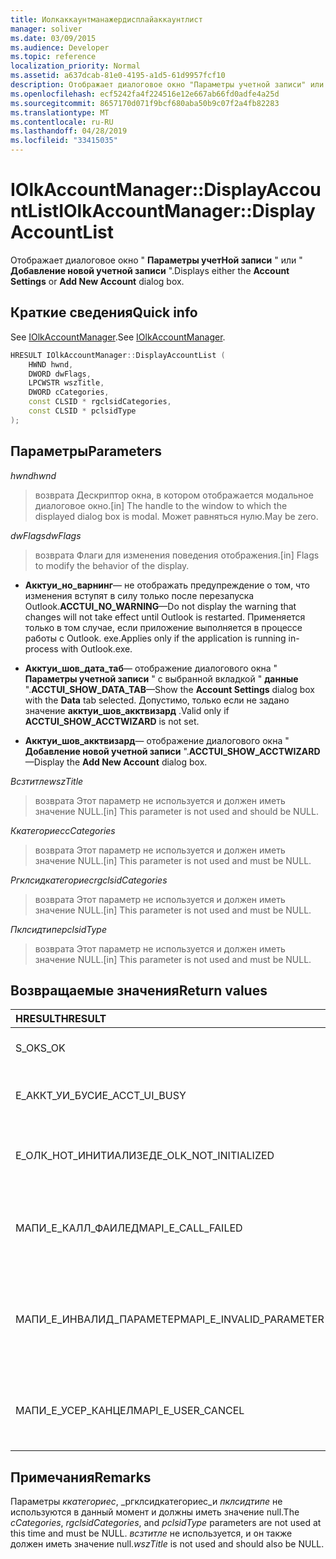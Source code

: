 ```yaml
---
title: Иолкаккаунтманажердисплайаккаунтлист
manager: soliver
ms.date: 03/09/2015
ms.audience: Developer
ms.topic: reference
localization_priority: Normal
ms.assetid: a637dcab-81e0-4195-a1d5-61d9957fcf10
description: Отображает диалоговое окно "Параметры учетной записи" или "Добавление новой учетной записи".
ms.openlocfilehash: ecf5242fa4f224516e12e667ab66fd0adfe4a25d
ms.sourcegitcommit: 8657170d071f9bcf680aba50b9c07f2a4fb82283
ms.translationtype: MT
ms.contentlocale: ru-RU
ms.lasthandoff: 04/28/2019
ms.locfileid: "33415035"
---
```

# <a name="iolkaccountmanagerdisplayaccountlist"></a><span data-ttu-id="4d6ad-103">IOlkAccountManager::DisplayAccountList</span><span class="sxs-lookup"><span data-stu-id="4d6ad-103">IOlkAccountManager::DisplayAccountList</span></span>

<span data-ttu-id="4d6ad-104">Отображает диалоговое окно " **Параметры учетНой записи** " или " **Добавление новой учетной записи** ".</span><span class="sxs-lookup"><span data-stu-id="4d6ad-104">Displays either the **Account Settings** or **Add New Account** dialog box.</span></span> 
  
## <a name="quick-info"></a><span data-ttu-id="4d6ad-105">Краткие сведения</span><span class="sxs-lookup"><span data-stu-id="4d6ad-105">Quick info</span></span>

<span data-ttu-id="4d6ad-106">See [IOlkAccountManager](iolkaccountmanager.md).</span><span class="sxs-lookup"><span data-stu-id="4d6ad-106">See [IOlkAccountManager](iolkaccountmanager.md).</span></span>
  
```cpp
HRESULT IOlkAccountManager::DisplayAccountList ( 
    HWND hwnd,
    DWORD dwFlags,
    LPCWSTR wszTitle,
    DWORD cCategories,
    const CLSID * rgclsidCategories,
    const CLSID * pclsidType
);

```

## <a name="parameters"></a><span data-ttu-id="4d6ad-107">Параметры</span><span class="sxs-lookup"><span data-stu-id="4d6ad-107">Parameters</span></span>

<span data-ttu-id="4d6ad-108">_hwnd_</span><span class="sxs-lookup"><span data-stu-id="4d6ad-108">_hwnd_</span></span>
  
> <span data-ttu-id="4d6ad-109">возврата Дескриптор окна, в котором отображается модальное диалоговое окно.</span><span class="sxs-lookup"><span data-stu-id="4d6ad-109">[in] The handle to the window to which the displayed dialog box is modal.</span></span> <span data-ttu-id="4d6ad-110">Может равняться нулю.</span><span class="sxs-lookup"><span data-stu-id="4d6ad-110">May be zero.</span></span>
    
<span data-ttu-id="4d6ad-111">_dwFlags_</span><span class="sxs-lookup"><span data-stu-id="4d6ad-111">_dwFlags_</span></span>
  
> <span data-ttu-id="4d6ad-112">возврата Флаги для изменения поведения отображения.</span><span class="sxs-lookup"><span data-stu-id="4d6ad-112">[in] Flags to modify the behavior of the display.</span></span> 
    
   - <span data-ttu-id="4d6ad-113">**Акктуи_но_варнинг**— не отображать предупреждение о том, что изменения вступят в силу только после перезапуска Outlook.</span><span class="sxs-lookup"><span data-stu-id="4d6ad-113">**ACCTUI_NO_WARNING**—Do not display the warning that changes will not take effect until Outlook is restarted.</span></span> <span data-ttu-id="4d6ad-114">Применяется только в том случае, если приложение выполняется в процессе работы с Outlook. exe.</span><span class="sxs-lookup"><span data-stu-id="4d6ad-114">Applies only if the application is running in-process with Outlook.exe.</span></span>
    
   - <span data-ttu-id="4d6ad-115">**Акктуи_шов_дата_таб**— отображение диалогового окна " **Параметры учетной записи** " с выбранной вкладкой " **данные** ".</span><span class="sxs-lookup"><span data-stu-id="4d6ad-115">**ACCTUI_SHOW_DATA_TAB**—Show the **Account Settings** dialog box with the **Data** tab selected.</span></span> <span data-ttu-id="4d6ad-116">Допустимо, только если не задано значение **акктуи_шов_акктвизард** .</span><span class="sxs-lookup"><span data-stu-id="4d6ad-116">Valid only if **ACCTUI_SHOW_ACCTWIZARD** is not set.</span></span> 
    
   - <span data-ttu-id="4d6ad-117">**Акктуи_шов_акктвизард**— отображение диалогового окна " **Добавление новой учетной записи** ".</span><span class="sxs-lookup"><span data-stu-id="4d6ad-117">**ACCTUI_SHOW_ACCTWIZARD**—Display the **Add New Account** dialog box.</span></span> 
    
<span data-ttu-id="4d6ad-118">_Всзтитле_</span><span class="sxs-lookup"><span data-stu-id="4d6ad-118">_wszTitle_</span></span>
  
> <span data-ttu-id="4d6ad-119">возврата Этот параметр не используется и должен иметь значение NULL.</span><span class="sxs-lookup"><span data-stu-id="4d6ad-119">[in] This parameter is not used and should be NULL.</span></span>
    
<span data-ttu-id="4d6ad-120">_Ккатегориес_</span><span class="sxs-lookup"><span data-stu-id="4d6ad-120">_cCategories_</span></span>
  
> <span data-ttu-id="4d6ad-121">возврата Этот параметр не используется и должен иметь значение NULL.</span><span class="sxs-lookup"><span data-stu-id="4d6ad-121">[in] This parameter is not used and must be NULL.</span></span> 
    
<span data-ttu-id="4d6ad-122">_Ргклсидкатегориес_</span><span class="sxs-lookup"><span data-stu-id="4d6ad-122">_rgclsidCategories_</span></span>
  
> <span data-ttu-id="4d6ad-123">возврата Этот параметр не используется и должен иметь значение NULL.</span><span class="sxs-lookup"><span data-stu-id="4d6ad-123">[in] This parameter is not used and must be NULL.</span></span>
    
<span data-ttu-id="4d6ad-124">_Пклсидтипе_</span><span class="sxs-lookup"><span data-stu-id="4d6ad-124">_pclsidType_</span></span>
  
> <span data-ttu-id="4d6ad-125">возврата Этот параметр не используется и должен иметь значение NULL.</span><span class="sxs-lookup"><span data-stu-id="4d6ad-125">[in] This parameter is not used and must be NULL.</span></span>
    
## <a name="return-values"></a><span data-ttu-id="4d6ad-126">Возвращаемые значения</span><span class="sxs-lookup"><span data-stu-id="4d6ad-126">Return values</span></span>

|<span data-ttu-id="4d6ad-127">**HRESULT**</span><span class="sxs-lookup"><span data-stu-id="4d6ad-127">**HRESULT**</span></span>|<span data-ttu-id="4d6ad-128">**Description**</span><span class="sxs-lookup"><span data-stu-id="4d6ad-128">**Description**</span></span>|
|:-----|:-----|
|<span data-ttu-id="4d6ad-129">S_OK</span><span class="sxs-lookup"><span data-stu-id="4d6ad-129">S_OK</span></span>  <br/> |<span data-ttu-id="4d6ad-130">Вызов выполнен успешно.</span><span class="sxs-lookup"><span data-stu-id="4d6ad-130">The call was successful.</span></span>  <br/> |
|<span data-ttu-id="4d6ad-131">Е_АККТ_УИ_БУСИ</span><span class="sxs-lookup"><span data-stu-id="4d6ad-131">E_ACCT_UI_BUSY</span></span>  <br/> |<span data-ttu-id="4d6ad-132">Не удается создать диалоговое окно.</span><span class="sxs-lookup"><span data-stu-id="4d6ad-132">The dialog box could not be created.</span></span>  <br/> |
|<span data-ttu-id="4d6ad-133">Е_ОЛК_НОТ_ИНИТИАЛИЗЕД</span><span class="sxs-lookup"><span data-stu-id="4d6ad-133">E_OLK_NOT_INITIALIZED</span></span>  <br/> |<span data-ttu-id="4d6ad-134">The account manager has not been initialized for use.</span><span class="sxs-lookup"><span data-stu-id="4d6ad-134">The account manager has not been initialized for use.</span></span>  <br/> |
|<span data-ttu-id="4d6ad-135">МАПИ_Е_КАЛЛ_ФАИЛЕД</span><span class="sxs-lookup"><span data-stu-id="4d6ad-135">MAPI_E_CALL_FAILED</span></span>  <br/> |<span data-ttu-id="4d6ad-136">Диалоговое окно " **Добавление новой учетНой записи** " вернуло ошибку.</span><span class="sxs-lookup"><span data-stu-id="4d6ad-136">The **Add New Account** dialog box returned an error.</span></span>  <br/> |
|<span data-ttu-id="4d6ad-137">МАПИ_Е_ИНВАЛИД_ПАРАМЕТЕР</span><span class="sxs-lookup"><span data-stu-id="4d6ad-137">MAPI_E_INVALID_PARAMETER</span></span>  <br/> |<span data-ttu-id="4d6ad-138">Параметр _ккатегориес_, _ргклсидкатегориес_или _пклсидтипе_ имеет значение, отличное от NULL.</span><span class="sxs-lookup"><span data-stu-id="4d6ad-138">The  _cCategories_,  _rgclsidCategories_, or  _pclsidType_ parameter is non-NULL.</span></span>  <br/> |
|<span data-ttu-id="4d6ad-139">МАПИ_Е_УСЕР_КАНЦЕЛ</span><span class="sxs-lookup"><span data-stu-id="4d6ad-139">MAPI_E_USER_CANCEL</span></span>  <br/> |<span data-ttu-id="4d6ad-140">Диалоговое окно " **Параметры учетНой записи** " возвратило ошибку.</span><span class="sxs-lookup"><span data-stu-id="4d6ad-140">The **Account Settings** dialog box returned an error.</span></span>  <br/> |
   
## <a name="remarks"></a><span data-ttu-id="4d6ad-141">Примечания</span><span class="sxs-lookup"><span data-stu-id="4d6ad-141">Remarks</span></span>

<span data-ttu-id="4d6ad-142">Параметры _ккатегориес_, _ргклсидкатегориес_и _пклсидтипе_ не используются в данный момент и должны иметь значение null.</span><span class="sxs-lookup"><span data-stu-id="4d6ad-142">The  _cCategories_,  _rgclsidCategories_, and  _pclsidType_ parameters are not used at this time and must be NULL.</span></span>  <span data-ttu-id="4d6ad-143">_всзтитле_ не используется, и он также должен иметь значение null.</span><span class="sxs-lookup"><span data-stu-id="4d6ad-143">_wszTitle_ is not used and should also be NULL.</span></span> 
  

